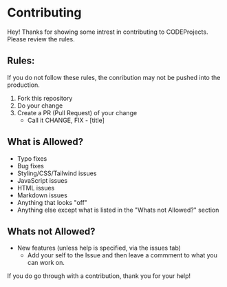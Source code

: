 # Contributing
Hey! Thanks for showing some intrest in contributing to CODEProjects. Please review the rules. 

## Rules:
If you do not follow these rules, the conribution may not be pushed into the production.

1. Fork this repository
2. Do your change
3. Create a PR (Pull Request) of your change
    * Call it CHANGE, FIX - [title]


## What is Allowed?
* Typo fixes
* Bug fixes
* Styling/CSS/Tailwind issues
* JavaScript issues
* HTML issues
* Markdown issues
* Anything that looks "off"
* Anything else except what is listed in the "Whats not Allowed?" section

## Whats not Allowed?
* New features (unless help is specified, via the issues tab)
    * Add your self to the Issue and then leave a commment to what you can work on.
 
If you do go through with a contribution, thank you for your help!
